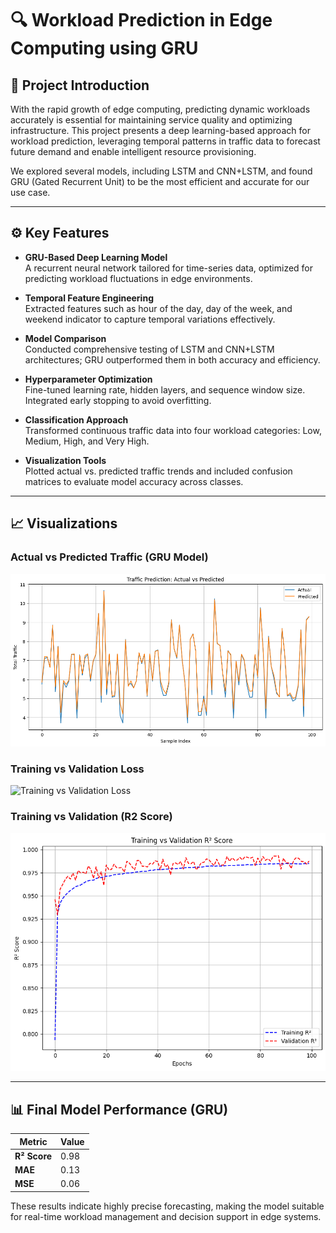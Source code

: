 # 🔍 Workload Prediction in Edge Computing using GRU

## 📘 Project Introduction

With the rapid growth of edge computing, predicting dynamic workloads accurately is essential for maintaining service quality and optimizing infrastructure. This project presents a deep learning-based approach for workload prediction, leveraging temporal patterns in traffic data to forecast future demand and enable intelligent resource provisioning.

We explored several models, including LSTM and CNN+LSTM, and found GRU (Gated Recurrent Unit) to be the most efficient and accurate for our use case.

---

## ⚙️ Key Features

- **GRU-Based Deep Learning Model**  
  A recurrent neural network tailored for time-series data, optimized for predicting workload fluctuations in edge environments.

- **Temporal Feature Engineering**  
  Extracted features such as hour of the day, day of the week, and weekend indicator to capture temporal variations effectively.

- **Model Comparison**  
  Conducted comprehensive testing of LSTM and CNN+LSTM architectures; GRU outperformed them in both accuracy and efficiency.

- **Hyperparameter Optimization**  
  Fine-tuned learning rate, hidden layers, and sequence window size. Integrated early stopping to avoid overfitting.

- **Classification Approach**  
  Transformed continuous traffic data into four workload categories: Low, Medium, High, and Very High.

- **Visualization Tools**  
  Plotted actual vs. predicted traffic trends and included confusion matrices to evaluate model accuracy across classes.

---

## 📈 Visualizations

### Actual vs Predicted Traffic (GRU Model)
![Actual vs Predicted](Images/ActualvsPredicted(GRU).png)

### Training vs Validation Loss
![Training vs Validation Loss](Images/Loss.png.png)

### Training vs Validation (R2 Score)
![Training vs Validation (R2 Score)](Images/TrainvsValidR2score.png)

---

## 📊 Final Model Performance (GRU)

| Metric          | Value     |
|-----------------|-----------|
| **R² Score**     | 0.98    |
| **MAE**          | 0.13      |
| **MSE**          | 0.06      |

These results indicate highly precise forecasting, making the model suitable for real-time workload management and decision support in edge systems.

